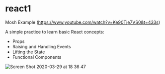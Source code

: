 # react1
Mosh Example (https://www.youtube.com/watch?v=Ke90Tje7VS0&t=433s)

A simple practice to learn basic React concepts:

- Props
- Raising and Handling Events
- Lifting the State
- Functional Components

![Screen Shot 2020-03-29 at 18 36 47](https://user-images.githubusercontent.com/25067011/77862909-7a855380-71ec-11ea-8767-82c6f07f3089.png)
